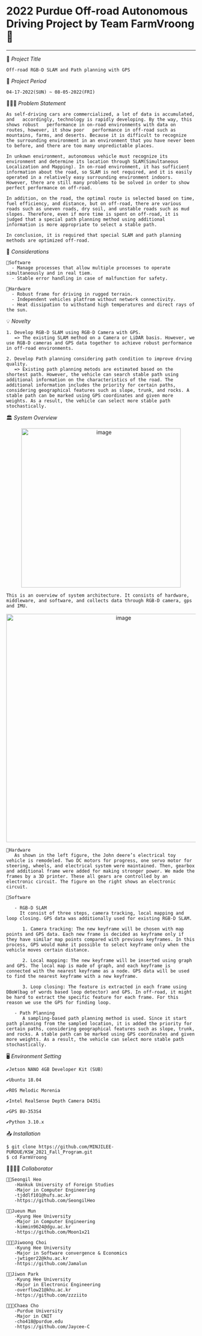 # 2022 Purdue Off-road Autonomous Driving Project by Team FarmVroong 🚜
<hr>

📑 *Project Title*
        
    Off-road RGB-D SLAM and Path planning with GPS

📅 *Project Period*

    04-17-2022(SUN) ~ 08-05-2022(FRI)

🧖🏻‍♀️ *Problem Statement*

    As self-driving cars are commercialized, a lot of data is accumulated, and   accordingly, technology is rapidly developing. By the way, this shows robust   performance in on-road environments with data on routes, however, it show poor   performance in off-road such as mountains, farms, and deserts. Because it is difficult to recognize the surrounding environment in an environment that you have never been to before, and there are too many unpredictable places.

    In unkown environment, autonomous vehicle must recognize its environment and determine its location through SLAM(Simultaneous Localization and Mapping). In on-road environment, it has sufficient information about the road, so SLAM is not required, and it is easily operated in a relatively easy surrounding environment indoors. However, there are still many problems to be solved in order to show perfect performance on off-road.

    In addition, on the road, the optimal route is selected based on time, fuel efficiency, and distance, but on off-road, there are various roads such as uneven roads, dry soil, and unstable roads such as mud slopes. Therefore, even if more time is spent on off-road, it is judged that a special path planning method using additional information is more appropriate to select a stable path.

    In conclusion, it is required that special SLAM and path planning methods are optimized off-road.

📖 *Considerations*

    🚜Software
      - Manage processes that allow multiple processes to operate simultaneously and in real tiem.
      - Stable error handling in case of malfunction for safety.
    
    🚜Hardware
      - Robust frame for driving in rugged terrain.
      - Independent vehicles platfrom without network connectivity.
      - Heat dissipation to withstand high temperatures and direct rays of the sun.

💡 *Novelty*

    1. Develop RGB-D SLAM using RGB-D Camera with GPS.
       => The existing SLAM method on a Camera or LiDAR basis. However, we use RGB-D cameras and GPS data together to achieve robust performance in off-road environments. 
      
    2. Develop Path planning considering path condition to improve drving quality.
       => Existing path planning metods are estimated based on the shortest path. However, the vehicle can search stable path using additional information on the characteristics of the road. The additional information includes the priority for certain paths, considering geographical features such as slope, trunk, and rocks. A stable path can be marked using GPS coordinates and given more weights. As a result, the vehicle can select more stable path stochastically. 

🏛 *System Overview*
 <p align="center">
<img width="424" alt="image" src="https://user-images.githubusercontent.com/53038354/170869198-8e1b3fe9-45b0-4cf2-b9ed-6c7433c0f1f3.png">
</p>
    
    This is an overview of system architecture. It consists of hardware, middleware, and software, and collects data through RGB-D camera, gps and IMU.

<p align="center">
<img width="608" alt="image" src="https://user-images.githubusercontent.com/53038354/170869449-d4f0c003-6d6f-40da-b7f7-e889dc32b6ba.png">
</p>
    
    🚜Hardware    
       As shown in the left figure, the John deere’s electrical toy vehicle is remodeled. Two DC motors for progress, one servo motor for steering, wheels, and electrical system were maintained. Then, gearbox and additional frame were added for making stronger power. We made the frames by a 3D printer. These all gears are controlled by an electronic circuit. The figure on the right shows an electronic circuit.

    🚜Software  

       - RGB-D SLAM  
         It consist of three steps, camera tracking, local mapping and loop closing. GPS data was additionally used for existing RGB-D SLAM.

          1. Camera tracking: The new keyframe will be chosen with map points and GPS data. Each new frame is decided as keyframe only if they have similar map points compared with previous keyframes. In this process, GPS would make it possible to select keyframe only when the vehicle moves certain distance.   
            
          2. Local mapping: The new keyframe will be inserted using graph and GPS. The local map is made of graph, and each keyframe is connected with the nearest keyframe as a node. GPS data will be used to find the nearest keyframe with a new keyframe.  

          3. Loop closing: The feature is extracted in each frame using DBoW(bag of words based loop detector) and GPS. In off-road, it might be hard to extract the specific feature for each frame. For this reason we use the GPS for finding loop.  

       - Path Planning  
          A sampling-based path planning method is used. Since it start path planning from the sampled location, it is added the priority for certain paths, considering geographical features such as slope, trunk, and rocks. A stable path can be marked using GPS coordinates and given more weights. As a result, the vehicle can select more stable path stochastically.   

🖥️ *Environment Setting*

    ✔️Jetson NANO 4GB Developer Kit (SUB)

    ✔️Ubuntu 18.04

    ✔️ROS Melodic Morenia

    ✔️Intel RealSense Depth Camera D435i

    ✔️GPS BU-353S4

    ✔️Python 3.10.x
  

📤 *Installation*

    $ git clone https://github.com/MINJILEE-PURDUE/KSW_2021_Fall_Program.git
    $ cd FarmVroong


👨‍👩‍👧‍👧 *Collaborator*
     
    🤴🏼Seongil Heo
       -Hankuk University of Foreign Studies  
       -Major in Computer Engineering  
       -tjddlf101@hufs.ac.kr  
       -https://github.com/SeongilHeo  
      
    👩‍💻Jueun Mun 
       -Kyung Hee University
       -Major in Computer Engineering
       -kimmin9624@dgu.ac.kr
       -https://github.com/Moon1x21
      
    👨🏻‍🦱Jiwoong Choi
       -Kyung Hee University
       -Major in Software convergence & Economics
       -jwtiger22@khu.ac.kr
       -https://github.com/Jamalun
       
    👩‍🚀Jiwon Park
       -Kyung Hee University
       -Major in Electronic Engineering
       -overflow21@khu.ac.kr
       -https://github.com/zzziito
    
    👩🏼‍💼Chaea Cho
       -Purdue University
       -Major in CNIT
       -cho418@purdue.edu
       -https://github.com/Jaycee-C
